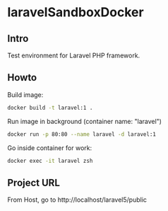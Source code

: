 # laravelSandboxDocker
## Intro
Test environment for Laravel PHP framework.
## Howto
Build image:
```bash
docker build -t laravel:1 .
```
Run image in background (container name: "laravel")
```bash
docker run -p 80:80 --name laravel -d laravel:1
```
Go inside container for work:
```bash
docker exec -it laravel zsh
```
## Project URL
From Host, go to http://localhost/laravel5/public

